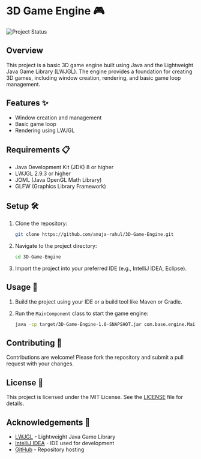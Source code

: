 # 3D Game Engine 🎮

![Project Status](https://img.shields.io/badge/Project%20Status-Ongoing-red)

[//]: # (![workflow]&#40;https://github.com/anuja-rahul/3D-Game-Engine/actions/workflows/actions.yml/badge.svg&#41;)

## Overview

This project is a basic 3D game engine built using Java and the Lightweight Java Game Library (LWJGL). The engine provides a foundation for creating 3D games, including window creation, rendering, and basic game loop management.

## Features ✨

- Window creation and management
- Basic game loop
- Rendering using LWJGL

## Requirements 📋

- Java Development Kit (JDK) 8 or higher
- LWJGL 2.9.3 or higher
- JOML (Java OpenGL Math Library)
- GLFW (Graphics Library Framework)

## Setup 🛠️

1. Clone the repository:

    ```sh
    git clone https://github.com/anuja-rahul/3D-Game-Engine.git
    ```

2. Navigate to the project directory:

    ```sh
    cd 3D-Game-Engine
    ```

3. Import the project into your preferred IDE (e.g., IntelliJ IDEA, Eclipse).

## Usage 🚀

1. Build the project using your IDE or a build tool like Maven or Gradle.
2. Run the `MainComponent` class to start the game engine:

    ```sh
    java -cp target/3D-Game-Engine-1.0-SNAPSHOT.jar com.base.engine.MainComponent
    ```

## Contributing 🤝

Contributions are welcome! Please fork the repository and submit a pull request with your changes.

## License 📄

This project is licensed under the MIT License. See the [LICENSE](LICENSE) file for details.

## Acknowledgements 🙏

- [LWJGL](https://www.lwjgl.org/) - Lightweight Java Game Library
- [IntelliJ IDEA](https://www.jetbrains.com/idea/) - IDE used for development
- [GitHub](https://github.com/) - Repository hosting
